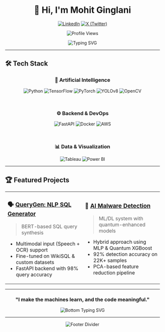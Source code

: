 <div align="center">

# 👋 Hi, I'm Mohit Ginglani


[![LinkedIn](https://img.shields.io/badge/-LinkedIn-0A66C2?style=flat-square&logo=linkedin&logoColor=white)](https://linkedin.com/in/mohit-ginglani)
[![X (Twitter)](https://img.shields.io/badge/-X-000000?style=flat-square&logo=x&logoColor=white)](https://x.com/mohitgotnochill)

![Profile Views](https://komarev.com/ghpvc/?username=RexMohit12&style=flat-square&color=blue)

</div>


<div align="center">
  
<img src="https://readme-typing-svg.herokuapp.com?font=Fira+Code&weight=600&size=22&pause=1000&color=1E90FF&center=true&vCenter=true&width=800&height=50&lines=I+build+AI+that+thinks+correctly...;I+code+data+into+decisions...;AI+Development+%7C+Data+Analysis+%7C+Backend+Development." alt="Typing SVG" />

</div>

---


## 🛠️ Tech Stack

<div align="center">

### 🤖 Artificial Intelligence
![Python](https://img.shields.io/badge/Python-3776AB?style=for-the-badge&logo=python&logoColor=white)
![TensorFlow](https://img.shields.io/badge/TensorFlow-FF6F00?style=for-the-badge&logo=tensorflow&logoColor=white)
![PyTorch](https://img.shields.io/badge/PyTorch-EE4C2C?style=for-the-badge&logo=pytorch&logoColor=white)
![YOLOv8](https://img.shields.io/badge/YOLOv8-FF1493?style=for-the-badge&logo=openai&logoColor=white)
![OpenCV](https://img.shields.io/badge/OpenCV-5C3EE8?style=for-the-badge&logo=opencv&logoColor=white)

<br/>

### ⚙️ Backend & DevOps
![FastAPI](https://img.shields.io/badge/FastAPI-009688?style=for-the-badge&logo=fastapi&logoColor=white)
![Docker](https://img.shields.io/badge/Docker-2496ED?style=for-the-badge&logo=docker&logoColor=white)
![AWS](https://img.shields.io/badge/AWS-232F3E?style=for-the-badge&logo=amazonaws&logoColor=white)

<br/>

### 📊 Data & Visualization
![Tableau](https://img.shields.io/badge/Tableau-E97627?style=for-the-badge&logo=tableau&logoColor=white)
![Power BI](https://img.shields.io/badge/PowerBI-F2C811?style=for-the-badge&logo=powerbi&logoColor=black)

</div>

---

## 🏆 Featured Projects

<div align="center">

<table>
<tr align="top">
<td width="50%">

### 🗣️ [QueryGen: NLP SQL Generator](https://github.com/Aditya-Codes-247/querygen)  
> BERT-based SQL query synthesis  
- Multimodal input (Speech + OCR) support  
- Fine-tuned on WikiSQL & custom datasets  
- FastAPI backend with 98% query accuracy  

</td>
<td width="50%">

### 🧠 [AI Malware Detection ](https://github.com/Aditya-Codes-247/Neural_Nomads_MINED_Repository)  
> ML/DL system with quantum-enhanced models  
- Hybrid approach using MLP & Quantum XGBoost  
- 92% detection accuracy on 22K+ samples  
- PCA-based feature reduction pipeline  

</td>
</tr>
</table>

</div>

---

<div align="center">

### "I make the machines learn, and the code meaningful."

<img src="https://readme-typing-svg.herokuapp.com?font=Fira+Code&weight=600&size=22&pause=1000&color=00FF00&center=true&vCenter=true&width=800&height=50&lines=%F0%9F%A7%A0+Code+With+Intent+%7C+Build+With+Purpose" alt="Bottom Typing SVG" />

</div>

---

<div align="center">

![Footer Divider](https://raw.githubusercontent.com/andreasbm/readme/master/assets/lines/colored.png)

</div>
